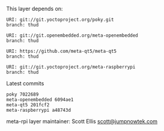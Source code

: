 This layer depends on:

    URI: git://git.yoctoproject.org/poky.git
    branch: thud

    URI: git://git.openembedded.org/meta-openembedded
    branch: thud

    URI: https://github.com/meta-qt5/meta-qt5
    branch: thud

    URI: git://git.yoctoproject.org/meta-raspberrypi
    branch: thud

Latest commits

    poky 7022689
    meta-openembedded 6094ae1
    meta-qt5 201fcf2
    meta-raspberrypi a48743d

meta-rpi layer maintainer: Scott Ellis <scott@jumpnowtek.com>
